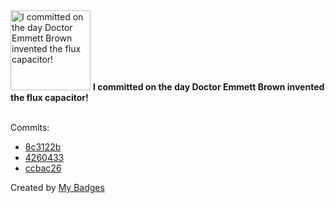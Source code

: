 <img src="https://my-badges.github.io/my-badges/delorean.png" alt="I committed on the day Doctor Emmett Brown invented the flux capacitor!" title="I committed on the day Doctor Emmett Brown invented the flux capacitor!" width="128">
<strong>I committed on the day Doctor Emmett Brown invented the flux capacitor!</strong>
<br><br>

Commits:

- <a href="https://github.com/JacobZ19/SCRA-Junior/commit/8c3122b48f2eda7afe84cf2f415e8b6689f45258">8c3122b</a>
- <a href="https://github.com/JacobZ19/SCRA-Junior/commit/4260433d65c446e03704c65db15611bf942c5a29">4260433</a>
- <a href="https://github.com/JacobZ19/SCRA-Junior/commit/ccbac265c9a0b3425f563710c55b83dd8648426b">ccbac26</a>


Created by <a href="https://github.com/my-badges/my-badges">My Badges</a>
